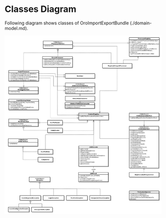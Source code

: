 Classes Diagram
===============

Following diagram shows classes of OroImportExportBundle (./domain-model.md).

![Workflow Entities Classes Diagram](../images/classes-diagram.png)
